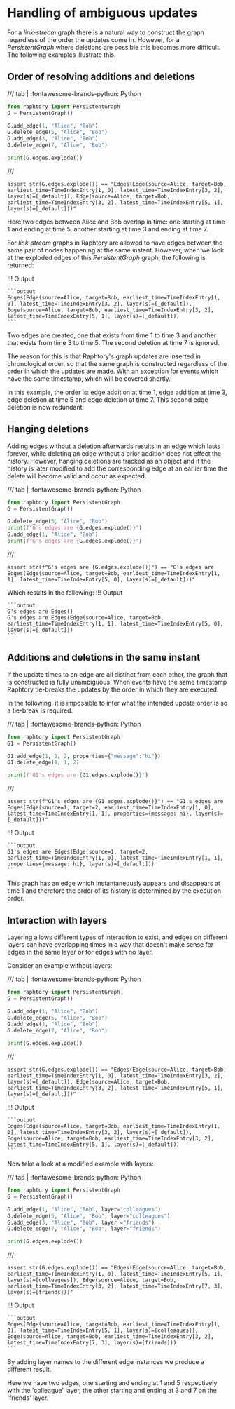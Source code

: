 # Handling of ambiguous updates

For a *link-stream* graph there is a natural way to construct the graph regardless of the order the updates come in. However, for a *PersistentGraph* where deletions are possible this becomes more difficult. The following examples illustrate this.

## Order of resolving additions and deletions

/// tab | :fontawesome-brands-python: Python
```python
from raphtory import PersistentGraph
G = PersistentGraph()

G.add_edge(1, "Alice", "Bob")
G.delete_edge(5, "Alice", "Bob")
G.add_edge(3, "Alice", "Bob")
G.delete_edge(7, "Alice", "Bob")

print(G.edges.explode())
```
///


```{.python continuation hide}
assert str(G.edges.explode()) == "Edges(Edge(source=Alice, target=Bob, earliest_time=TimeIndexEntry[1, 0], latest_time=TimeIndexEntry[3, 2], layer(s)=[_default]), Edge(source=Alice, target=Bob, earliest_time=TimeIndexEntry[3, 2], latest_time=TimeIndexEntry[5, 1], layer(s)=[_default]))"
```

Here two edges between Alice and Bob overlap in time: one starting at time 1 and ending at time 5, another starting at time 3 and ending at time 7. 

For *link-stream* graphs in Raphtory are allowed to have edges between the same pair of nodes happening at the same instant. However, when we look at the exploded edges of this *PersistentGraph* graph, the following is returned:

!!! Output

    ```output
    Edges(Edge(source=Alice, target=Bob, earliest_time=TimeIndexEntry[1, 0], latest_time=TimeIndexEntry[3, 2], layer(s)=[_default]), Edge(source=Alice, target=Bob, earliest_time=TimeIndexEntry[3, 2], latest_time=TimeIndexEntry[5, 1], layer(s)=[_default]))
    ```

Two edges are created, one that exists from time 1 to time 3 and another that exists from time 3 to time 5. The second deletion at time 7 is ignored. 

The reason for this is that Raphtory's graph updates are inserted in chronological order, so that the same graph is constructed regardless of the order in which the updates are made. With an exception for events which have the same timestamp, which will be covered shortly. 

In this example, the order is: edge addition at time 1, edge addition at time 3, edge deletion at time 5 and edge deletion at time 7. This second edge deletion is now redundant.

## Hanging deletions

Adding edges without a deletion afterwards results in an edge which lasts forever, while deleting an edge without a prior addition does not effect the history. However, hanging deletions are tracked as an object and if the history is later modified to add the corresponding edge at an earlier time the delete will become valid and occur as expected.

/// tab | :fontawesome-brands-python: Python
```python
from raphtory import PersistentGraph
G = PersistentGraph()

G.delete_edge(5, "Alice", "Bob")
print(f"G's edges are {G.edges.explode()}")
G.add_edge(1, "Alice", "Bob")
print(f"G's edges are {G.edges.explode()}")
```
///

```{.python continuation hide}
assert str(f"G's edges are {G.edges.explode()}") == "G's edges are Edges(Edge(source=Alice, target=Bob, earliest_time=TimeIndexEntry[1, 1], latest_time=TimeIndexEntry[5, 0], layer(s)=[_default]))"
```

Which results in the following:
!!! Output

    ```output
    G's edges are Edges()
    G's edges are Edges(Edge(source=Alice, target=Bob, earliest_time=TimeIndexEntry[1, 1], latest_time=TimeIndexEntry[5, 0], layer(s)=[_default]))
    ```

## Additions and deletions in the same instant

If the update times to an edge are all distinct from each other, the graph that is constructed is fully unambiguous. When events have the same timestamp Raphtory tie-breaks the updates by the order in which they are executed.

In the following, it is impossible to infer what the intended update order is so a tie-break is required.

/// tab | :fontawesome-brands-python: Python
```python
from raphtory import PersistentGraph
G1 = PersistentGraph()

G1.add_edge(1, 1, 2, properties={"message":"hi"})
G1.delete_edge(1, 1, 2)

print(f"G1's edges are {G1.edges.explode()}")
```
///

```{.python continuation hide}
assert str(f"G1's edges are {G1.edges.explode()}") == "G1's edges are Edges(Edge(source=1, target=2, earliest_time=TimeIndexEntry[1, 0], latest_time=TimeIndexEntry[1, 1], properties={message: hi}, layer(s)=[_default]))"
```

!!! Output

    ```output
    G1's edges are Edges(Edge(source=1, target=2, earliest_time=TimeIndexEntry[1, 0], latest_time=TimeIndexEntry[1, 1], properties={message: hi}, layer(s)=[_default]))
    ```

This graph has an edge which instantaneously appears and disappears at time 1 and therefore the order of its history is determined by the execution order.

## Interaction with layers

Layering allows different types of interaction to exist, and edges on different layers can have overlapping times in a way that doesn't make sense for edges in the same layer or for edges with no layer. 

Consider an example without layers:

/// tab | :fontawesome-brands-python: Python
```python
from raphtory import PersistentGraph
G = PersistentGraph()

G.add_edge(1, "Alice", "Bob")
G.delete_edge(5, "Alice", "Bob")
G.add_edge(3, "Alice", "Bob")
G.delete_edge(7, "Alice", "Bob")

print(G.edges.explode())
```
///

```{.python continuation hide}
assert str(G.edges.explode()) == "Edges(Edge(source=Alice, target=Bob, earliest_time=TimeIndexEntry[1, 0], latest_time=TimeIndexEntry[3, 2], layer(s)=[_default]), Edge(source=Alice, target=Bob, earliest_time=TimeIndexEntry[3, 2], latest_time=TimeIndexEntry[5, 1], layer(s)=[_default]))"
```

!!! Output

    ```output
    Edges(Edge(source=Alice, target=Bob, earliest_time=TimeIndexEntry[1, 0], latest_time=TimeIndexEntry[3, 2], layer(s)=[_default]), Edge(source=Alice, target=Bob, earliest_time=TimeIndexEntry[3, 2], latest_time=TimeIndexEntry[5, 1], layer(s)=[_default]))
    ```

Now take a look at a  modified example with layers:

/// tab | :fontawesome-brands-python: Python
```python
from raphtory import PersistentGraph
G = PersistentGraph()

G.add_edge(1, "Alice", "Bob", layer="colleagues")
G.delete_edge(5, "Alice", "Bob", layer="colleagues")
G.add_edge(3, "Alice", "Bob", layer ="friends")
G.delete_edge(7, "Alice", "Bob", layer="friends")

print(G.edges.explode())
```
///

```{.python continuation hide}
assert str(G.edges.explode()) == "Edges(Edge(source=Alice, target=Bob, earliest_time=TimeIndexEntry[1, 0], latest_time=TimeIndexEntry[5, 1], layer(s)=[colleagues]), Edge(source=Alice, target=Bob, earliest_time=TimeIndexEntry[3, 2], latest_time=TimeIndexEntry[7, 3], layer(s)=[friends]))"
```

!!! Output

    ```output
    Edges(Edge(source=Alice, target=Bob, earliest_time=TimeIndexEntry[1, 0], latest_time=TimeIndexEntry[5, 1], layer(s)=[colleagues]), Edge(source=Alice, target=Bob, earliest_time=TimeIndexEntry[3, 2], latest_time=TimeIndexEntry[7, 3], layer(s)=[friends]))
    ```

By adding layer names to the different edge instances we produce a different result.

Here we have two edges, one starting and ending at 1 and 5 respectively with the 'colleague' layer, the other starting and ending at 3 and 7 on the 'friends' layer. 
